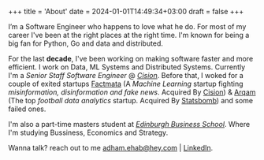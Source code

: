 +++
title = 'About'
date = 2024-01-01T14:49:34+03:00
draft = false
+++


I’m a Software Engineer who happens to love what he do. For most of my career I've been at the right places at the right time. I'm known for being a big fan for Python, Go and data and distributed.

For the last **decade**, I've been working on making software faster and more efficient. I work on Data, ML Systems and Distributed Systems. 
Currently I'm a *Senior Staff Software Engineer* @ *[Cision](https://www.cision.com/)*. Before that, I woked for a couple of exited startups [Factmata](https://www.crunchbase.com/organization/factmata) (A *Machine Learning* startup fighting *misinformation, disinformation and fake news*. Acquired By [Cision](https://cision.com)) & [Arqam](https://www.crunchbase.com/organization/arqamfc) (The top *football data analytics* startup. Acquired By [Statsbomb](https://www.statsbomb.com/)) and some failed ones.

I'm also a part-time masters student at *[Edinburgh Business School](https://www.hw.ac.uk/ebs/)*. Where I'm studying Bussiness, Economics and Strategy.

Wanna talk? reach out to me [adham.ehab@hey.com](mailto:adham.ehab@hey.com) | [LinkedIn](http://linkedin.com/in/adham-ehab).
